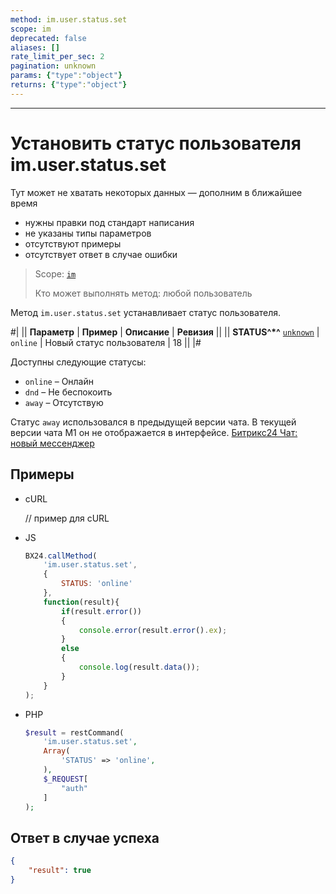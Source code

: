 ```yaml
---
method: im.user.status.set
scope: im
deprecated: false
aliases: []
rate_limit_per_sec: 2
pagination: unknown
params: {"type":"object"}
returns: {"type":"object"}
---
```



---

# Установить статус пользователя im.user.status.set



Тут может не хватать некоторых данных — дополним в ближайшее время







- нужны правки под стандарт написания
- не указаны типы параметров
- отсутствуют примеры
- отсутствует ответ в случае ошибки





> Scope: [`im`](../../scopes/permissions.md)
>
> Кто может выполнять метод: любой пользователь

Метод `im.user.status.set` устанавливает статус пользователя.

#|
|| **Параметр** | **Пример** | **Описание** | **Ревизия** ||
|| **STATUS^*^**
[`unknown`](../../data-types.md) | `online` | Новый статус пользователя | 18 ||
|#



Доступны следующие статусы:

- `online` – Онлайн
- `dnd` – Не беспокоить
- `away` – Отсутствую



Статус `away` использовался в предыдущей версии чата. В текущей версии чата М1 он не отображается в интерфейсе.
[Битрикс24 Чат: новый мессенджер](https://helpdesk.bitrix24.ru/open/19071750/)



## Примеры



- cURL

    // пример для cURL

- JS

    ```javascript
    BX24.callMethod(
        'im.user.status.set',
        {
            STATUS: 'online'
        },
        function(result){
            if(result.error())
            {
                console.error(result.error().ex);
            }
            else
            {
                console.log(result.data());
            }
        }
    );
    ```

- PHP

    

    ```php
    $result = restCommand(
        'im.user.status.set',
        Array(
            'STATUS' => 'online',
        ),
        $_REQUEST[
            "auth"
        ]
    );
    ```





## Ответ в случае успеха

```json
{
    "result": true
}
```


